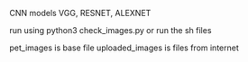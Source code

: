 CNN models VGG, RESNET, ALEXNET 

run using python3 check_images.py or run the sh files

pet_images is base file uploaded_images is files from internet
